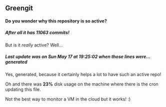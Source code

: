 ## Greengit

#### Do you wonder why this repository is so active?

##### After all it has 11063 commits!

But is it *really* active? Well...

##### Last update was on Sun May 17 at 19:25:02 when those lines were... generated

Yes, generated, because it certainly helps a lot to have such an active repo!

Oh and there was **23%** disk usage on the machine
where there is the cron updating this file.

Not the best way to monitor a VM in the cloud but it works! :)
